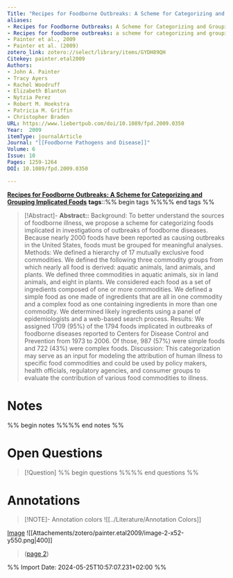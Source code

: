 ```yaml
---
Title: "Recipes for Foodborne Outbreaks: A Scheme for Categorizing and Grouping Implicated Foods"
aliases: 
- Recipes for Foodborne Outbreaks: A Scheme for Categorizing and Grouping Implicated Foods
- Recipes for foodborne outbreaks: a scheme for categorizing and grouping implicated foods
- Painter et al., 2009
- Painter et al. (2009)
zotero_link: zotero://select/library/items/GYDH89QH
Citekey: painter.etal2009
Authors:
- John A. Painter
- Tracy Ayers
- Rachel Woodruff
- Elizabeth Blanton
- Nytzia Perez
- Robert M. Hoekstra
- Patricia M. Griffin
- Christopher Braden
URL: https://www.liebertpub.com/doi/10.1089/fpd.2009.0350
Year:  2009
itemType: journalArticle
Journal: "[[Foodborne Pathogens and Disease]]"
Volume: 6
Issue: 10 
Pages: 1259-1264
DOI: 10.1089/fpd.2009.0350

---
```

**[Recipes for Foodborne Outbreaks: A Scheme for Categorizing and Grouping Implicated Foods](zotero://select/library/items/ZBSEHHEP)**
**tags**::%% begin tags %%%% end tags %%

> [!Abstract]- 
**Abstract::** Background: To better understand the sources of foodborne illness, we propose a scheme for categorizing foods implicated in investigations of outbreaks of foodborne diseases. Because nearly 2000 foods have been reported as causing outbreaks in the United States, foods must be grouped for meaningful analyses.
Methods: We defined a hierarchy of 17 mutually exclusive food commodities. We defined the following three commodity groups from which nearly all food is derived: aquatic animals, land animals, and plants. We defined three commodities in aquatic animals, six in land animals, and eight in plants. We considered each food as a set of ingredients composed of one or more commodities. We defined a simple food as one made of ingredients that are all in one commodity and a complex food as one containing ingredients in more than one commodity. We determined likely ingredients using a panel of epidemiologists and a web-based search process.
Results: We assigned 1709 (95%) of the 1794 foods implicated in outbreaks of foodborne diseases reported to Centers for Disease Control and Prevention from 1973 to 2006. Of those, 987 (57%) were simple foods and 722 (43%) were complex foods.
Discussion: This categorization may serve as an input for modeling the attribution of human illness to specific food commodities and could be used by policy makers, health officials, regulatory agencies, and consumer groups to evaluate the contribution of various food commodities to illness.

# Notes
%% begin notes %%%% end notes %%

# Open Questions
> [!Question] %% begin questions %%%% end questions %%
>

# Annotations
> [!NOTE]- Annotation colors
> ![[../Literature/Annotation Colors]]

<u>Image</u>
![[Attachements/zotero/painter.etal2009/image-2-x52-y550.png|400]]
> ([page 2](zotero://open-pdf/library/items/ZBSEHHEP?page=2&annotation=MWZH7MZI))


%% Import Date: 2024-05-25T10:57:07.231+02:00 %%
